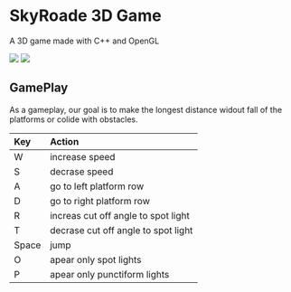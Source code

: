 # SkyRoade 3D Game

A 3D game made with C++ and OpenGL

![](https://github.com/CristiSandu/SkyRoads-HW1-2/blob/main/IMG/3.jpg)
![](https://github.com/CristiSandu/SkyRoads-HW1-2/blob/main/IMG/4.jpg)

## GamePlay

As a gameplay, our goal is to make the longest distance widout fall of the platforms or colide with obstacles.

| Key   | Action                              |
| :---- | :---------------------------------- |
| W     | increase speed                      |
| S     | decrase speed                       |
| A     | go to left platform row             |
| D     | go to right platform row            |
| R     | increas cut off angle to spot light |
| T     | decrase cut off angle to spot light |
| Space | jump                                |
| O     | apear only spot lights              |
| P     | apear only punctiform lights        |

